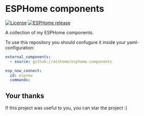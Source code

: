 # ESPHome components

[![License][license-shield]][license]
[![ESPHome release][esphome-release-shield]][esphome-release]

[license-shield]: https://img.shields.io/static/v1?label=License&message=GPL%203.0&color=orange&logo=license
[license]: https://opensource.org/license/gpl-3-0
[esphome-release-shield]: https://img.shields.io/static/v1?label=ESPHome&message=2023.12&color=green&logo=esphome
[esphome-release]: https://GitHub.com/esphome/esphome/releases/



A collection of my ESPHome components.

To use this repository you should confugure it inside your yaml-configuration:

```yaml
external_components:
  - source: github://atshome/esphome-components

esp_now_connect:
  id: espnow
  commands:
```


## Your thanks

If this project was useful to you, you can star the project :)

